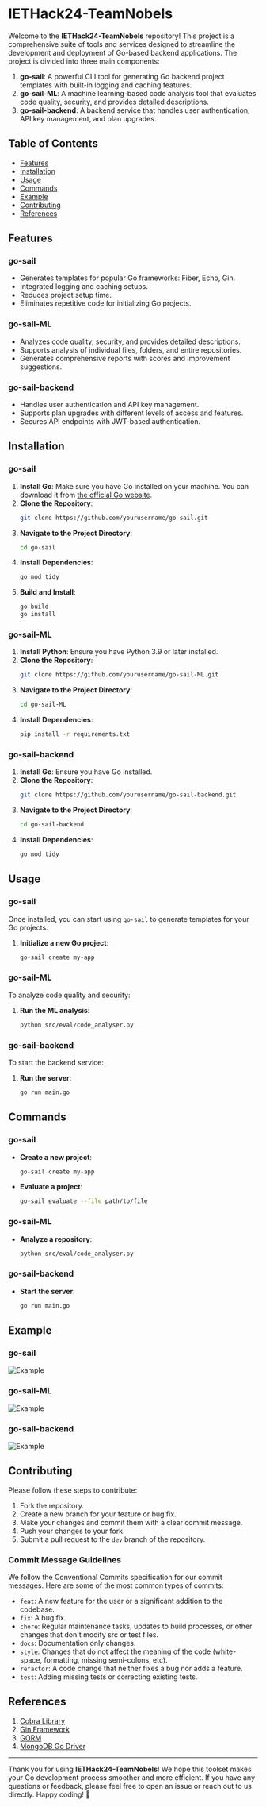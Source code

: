 # IETHack24-TeamNobels

Welcome to the **IETHack24-TeamNobels** repository! This project is a comprehensive suite of tools and services designed to streamline the development and deployment of Go-based backend applications. The project is divided into three main components:

1. **go-sail**: A powerful CLI tool for generating Go backend project templates with built-in logging and caching features.
2. **go-sail-ML**: A machine learning-based code analysis tool that evaluates code quality, security, and provides detailed descriptions.
3. **go-sail-backend**: A backend service that handles user authentication, API key management, and plan upgrades.

## Table of Contents

- [Features](#features)
- [Installation](#installation)
- [Usage](#usage)
- [Commands](#commands)
- [Example](#example)
- [Contributing](#contributing)
- [References](#references)

## Features

### go-sail
- Generates templates for popular Go frameworks: Fiber, Echo, Gin.
- Integrated logging and caching setups.
- Reduces project setup time.
- Eliminates repetitive code for initializing Go projects.

### go-sail-ML
- Analyzes code quality, security, and provides detailed descriptions.
- Supports analysis of individual files, folders, and entire repositories.
- Generates comprehensive reports with scores and improvement suggestions.

### go-sail-backend
- Handles user authentication and API key management.
- Supports plan upgrades with different levels of access and features.
- Secures API endpoints with JWT-based authentication.

## Installation

### go-sail
1. **Install Go**: Make sure you have Go installed on your machine. You can download it from [the official Go website](https://golang.org/dl/).
2. **Clone the Repository**:
   ```bash
   git clone https://github.com/yourusername/go-sail.git
   ```
3. **Navigate to the Project Directory**:
   ```bash
   cd go-sail
   ```
4. **Install Dependencies**:
   ```bash
   go mod tidy
   ```
5. **Build and Install**:
   ```bash
   go build
   go install
   ```

### go-sail-ML
1. **Install Python**: Ensure you have Python 3.9 or later installed.
2. **Clone the Repository**:
   ```bash
   git clone https://github.com/yourusername/go-sail-ML.git
   ```
3. **Navigate to the Project Directory**:
   ```bash
   cd go-sail-ML
   ```
4. **Install Dependencies**:
   ```bash
   pip install -r requirements.txt
   ```

### go-sail-backend
1. **Install Go**: Ensure you have Go installed.
2. **Clone the Repository**:
   ```bash
   git clone https://github.com/yourusername/go-sail-backend.git
   ```
3. **Navigate to the Project Directory**:
   ```bash
   cd go-sail-backend
   ```
4. **Install Dependencies**:
   ```bash
   go mod tidy
   ```

## Usage

### go-sail
Once installed, you can start using `go-sail` to generate templates for your Go projects.

1. **Initialize a new Go project**:
   ```bash
   go-sail create my-app
   ```

### go-sail-ML
To analyze code quality and security:

1. **Run the ML analysis**:
   ```bash
   python src/eval/code_analyser.py
   ```

### go-sail-backend
To start the backend service:

1. **Run the server**:
   ```bash
   go run main.go
   ```

## Commands

### go-sail
- **Create a new project**:
  ```bash
  go-sail create my-app
  ```
- **Evaluate a project**:
  ```bash
  go-sail evaluate --file path/to/file
  ```

### go-sail-ML
- **Analyze a repository**:
  ```bash
  python src/eval/code_analyser.py
  ```

### go-sail-backend
- **Start the server**:
  ```bash
  go run main.go
  ```

## Example

### go-sail
![Example](https://github.com/user-attachments/assets/2e363533-9637-4a52-a784-ddb0aa338911)

### go-sail-ML
![Example](https://github.com/user-attachments/assets/4dd8542f-dc5c-4fce-bddf-82c6cf483368)

### go-sail-backend
![Example](https://github.com/user-attachments/assets/1797d83a-1993-430a-80c2-207d9ad52a7d)

## Contributing

Please follow these steps to contribute:

1. Fork the repository.
2. Create a new branch for your feature or bug fix.
3. Make your changes and commit them with a clear commit message.
4. Push your changes to your fork.
5. Submit a pull request to the `dev` branch of the repository.

### Commit Message Guidelines
We follow the Conventional Commits specification for our commit messages. Here are some of the most common types of commits:

- `feat`: A new feature for the user or a significant addition to the codebase.
- `fix`: A bug fix.
- `chore`: Regular maintenance tasks, updates to build processes, or other changes that don't modify src or test files.
- `docs`: Documentation only changes.
- `style`: Changes that do not affect the meaning of the code (white-space, formatting, missing semi-colons, etc).
- `refactor`: A code change that neither fixes a bug nor adds a feature.
- `test`: Adding missing tests or correcting existing tests.

## References

1. [Cobra Library](https://github.com/spf13/cobra)
2. [Gin Framework](https://github.com/gin-gonic/gin)
3. [GORM](https://gorm.io/)
4. [MongoDB Go Driver](https://github.com/mongodb/mongo-go-driver)

---

Thank you for using **IETHack24-TeamNobels**! We hope this toolset makes your Go development process smoother and more efficient. If you have any questions or feedback, please feel free to open an issue or reach out to us directly. Happy coding! 🚀
